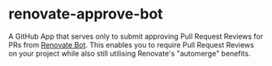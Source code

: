 # renovate-approve-bot

A GitHub App that serves only to submit approving Pull Request Reviews for PRs from [Renovate Bot](https://github.com/apps/renovate). This enables you to require Pull Request Reviews on your project while also still utilising Renovate's "automerge" benefits.
